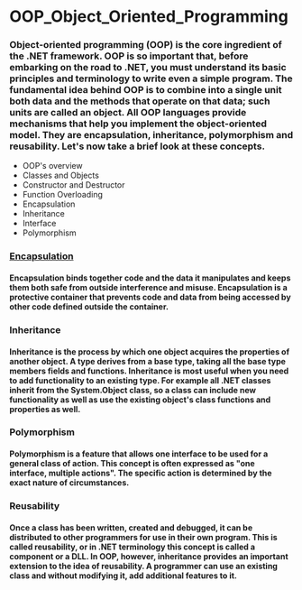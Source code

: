# OOP_Object_Oriented_Programming
### Object-oriented programming (OOP) is the core ingredient of the .NET framework. OOP is so important that, before embarking on the road to .NET, you must understand its basic principles and terminology to write even a simple program. The fundamental idea behind OOP is to combine into a single unit both data and the methods that operate on that data; such units are called an object. All OOP languages provide mechanisms that help you implement the object-oriented model. They are encapsulation, inheritance, polymorphism and reusability. Let's now take a brief look at these concepts.

* OOP's overview
* Classes and Objects
* Constructor and Destructor
* Function Overloading
* Encapsulation
* Inheritance
* Interface
* Polymorphism

### [Encapsulation](https://github.com/serhatyamann/OOP_Object_Oriented_Programming/tree/master/Encapsulation)

#### Encapsulation binds together code and the data it manipulates and keeps them both safe from outside interference and misuse. Encapsulation is a protective container that prevents code and data from being accessed by other code defined outside the container.

### Inheritance

#### Inheritance is the process by which one object acquires the properties of another object. A type derives from a base type, taking all the base type members fields and functions. Inheritance is most useful when you need to add functionality to an existing type. For example all .NET classes inherit from the System.Object class, so a class can include new functionality as well as use the existing object's class functions and properties as well.

### Polymorphism

#### Polymorphism is a feature that allows one interface to be used for a general class of action. This concept is often expressed as "one interface, multiple actions". The specific action is determined by the exact nature of circumstances.

### Reusability

#### Once a class has been written, created and debugged, it can be distributed to other programmers for use in their own program. This is called reusability, or in .NET terminology this concept is called a component or a DLL. In OOP, however, inheritance provides an important extension to the idea of reusability. A programmer can use an existing class and without modifying it, add additional features to it.
